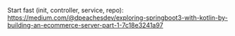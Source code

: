 Start fast (init, controller, service, repo):
https://medium.com/@dpeachesdev/exploring-springboot3-with-kotlin-by-building-an-ecommerce-server-part-1-7c18e3241a97

